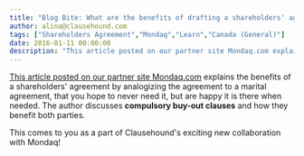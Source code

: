 ```yaml
---
title: "Blog Bite: What are the benefits of drafting a shareholders' agreement when I hope to never use one?"
author: alina@clausehound.com
tags: ["Shareholders Agreement","Mondaq","Learn","Canada (General)"]
date: 2016-01-11 00:00:00
description: "This article posted on our partner site Mondaq.com explains the benefits of a shareholders' agreement by analogizing the agreement to a marital agreement as well as descussing compulsory buy-out clauses."
---
```


[This article posted on our partner site Mondaq.com](http://www.mondaq.com/canada/x/436154/Shareholders/In+many+ways+the+relationship+between+the+shareholders+of+a+company+is+akin+to+that+of+a+marriage) explains the benefits of a shareholders' agreement by analogizing the agreement to a marital agreement, that you hope to never need it, but are happy it is there when needed. The author discusses **compulsory buy-out clauses** and how they benefit both parties.

This comes to you as a part of Clausehound's exciting new collaboration with Mondaq!
